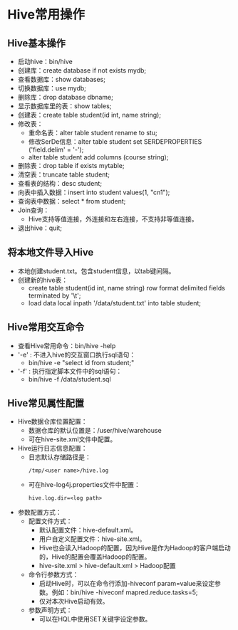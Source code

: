 # Hive常用操作

## Hive基本操作

  - 启动hive：bin/hive
  - 创建库：create database if not exists mydb;
  - 查看数据库：show databases;
  - 切换数据库：use mydb;
  - 删除库：drop database dbname;
  - 显示数据库里的表：show tables;
  - 创建表：create table student(id int, name string);
  - 修改表：
    - 重命名表：alter table student rename to stu;
    - 修改SerDe信息：alter table student set SERDEPROPERTIES ('field.delim' = '-');
    - alter table student add columns (course string);
  - 删除表：drop table if exists mytable;
  - 清空表：truncate table student;
  - 查看表的结构：desc student;
  - 向表中插入数据：insert into student values(1, "cn1");
  - 查询表中数据：select * from student;
  - Join查询：
    - Hive支持等值连接，外连接和左右连接，不支持非等值连接。
  - 退出hive：quit;
  
## 将本地文件导入Hive

  - 本地创建student.txt。包含student信息，以tab键间隔。
  - 创建新的hive表：
    - create table student(id int, name string) row format delimited fields terminated by '\t';
    - load data local inpath '/data/student.txt' into table student;
    
## Hive常用交互命令

  - 查看Hive常用命令：bin/hive -help
  - '-e' : 不进入hive的交互窗口执行sql语句：
    - bin/hive -e "select id from student;"
  - '-f' : 执行指定脚本文件中的sql语句：
    - bin/hive -f /data/student.sql
    
## Hive常见属性配置

  - Hive数据仓库位置配置：
    - 数据仓库的默认位置是：/user/hive/warehouse
    - 可在hive-site.xml文件中配置。
  - Hive运行日志信息配置：
    - 日志默认存储路径是：
      ```
      /tmp/<user name>/hive.log
      ```
    - 可在hive-log4j.properties文件中配置：
      ```
      hive.log.dir=<log path>
      ```
  - 参数配置方式：
    - 配置文件方式：
      - 默认配置文件：hive-default.xml。
      - 用户自定义配置文件：hive-site.xml。
      - Hive也会读入Hadoop的配置，因为Hive是作为Hadoop的客户端启动的，Hive的配置会覆盖Hadoop的配置。
      - hive-site.xml > hive-default.xml > Hadoop配置
    - 命令行参数方式：
      - 启动Hive时，可以在命令行添加-hiveconf param=value来设定参数。例如：bin/hive -hiveconf mapred.reduce.tasks=5;
      - 仅对本次Hive启动有效。
    - 参数声明方式：
      - 可以在HQL中使用SET关键字设定参数。
      
